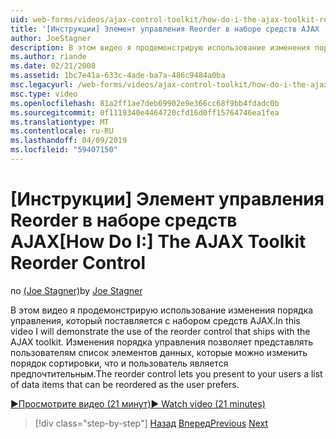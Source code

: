 ```yaml
---
uid: web-forms/videos/ajax-control-toolkit/how-do-i-the-ajax-toolkit-reorder-control
title: '[Инструкции] Элемент управления Reorder в наборе средств AJAX | Документация Майкрософт'
author: JoeStagner
description: В этом видео я продемонстрирую использование изменения порядка управления, который поставляется с набором средств AJAX. Элемент управления reorder позволяет представить пользователям o списка...
ms.author: riande
ms.date: 02/21/2008
ms.assetid: 1bc7e41a-633c-4ade-ba7a-486c9484a0ba
msc.legacyurl: /web-forms/videos/ajax-control-toolkit/how-do-i-the-ajax-toolkit-reorder-control
msc.type: video
ms.openlocfilehash: 81a2ff1ae7deb69902e9e366cc68f9bb4fdadc0b
ms.sourcegitcommit: 0f1119340e4464720cfd16d0ff15764746ea1fea
ms.translationtype: MT
ms.contentlocale: ru-RU
ms.lasthandoff: 04/09/2019
ms.locfileid: "59407150"
---
```

# <a name="how-do-i-the-ajax-toolkit-reorder-control"></a><span data-ttu-id="b8d13-104">[Инструкции] Элемент управления Reorder в наборе средств AJAX</span><span class="sxs-lookup"><span data-stu-id="b8d13-104">[How Do I:] The AJAX Toolkit Reorder Control</span></span>

<span data-ttu-id="b8d13-105">по [(Joe Stagner)](https://github.com/JoeStagner)</span><span class="sxs-lookup"><span data-stu-id="b8d13-105">by [Joe Stagner](https://github.com/JoeStagner)</span></span>

<span data-ttu-id="b8d13-106">В этом видео я продемонстрирую использование изменения порядка управления, который поставляется с набором средств AJAX.</span><span class="sxs-lookup"><span data-stu-id="b8d13-106">In this video I will demonstrate the use of the reorder control that ships with the AJAX toolkit.</span></span> <span data-ttu-id="b8d13-107">Изменения порядка управления позволяет представлять пользователям список элементов данных, которые можно изменить порядок сортировки, что и пользователь является предпочтительным.</span><span class="sxs-lookup"><span data-stu-id="b8d13-107">The reorder control lets you present to your users a list of data items that can be reordered as the user prefers.</span></span>

[<span data-ttu-id="b8d13-108">&#9654;Просмотрите видео (21 минут)</span><span class="sxs-lookup"><span data-stu-id="b8d13-108">&#9654; Watch video (21 minutes)</span></span>](https://channel9.msdn.com/Blogs/ASP-NET-Site-Videos/how-do-i-the-ajax-toolkit-reorder-control)

> [!div class="step-by-step"]
> <span data-ttu-id="b8d13-109">[Назад](how-do-i-use-the-aspnet-ajax-updatepanelanimation-extender.md)
> [Вперед](utilize-the-ajax-rating-control-in-the-aspnet-toolkit.md)</span><span class="sxs-lookup"><span data-stu-id="b8d13-109">[Previous](how-do-i-use-the-aspnet-ajax-updatepanelanimation-extender.md)
[Next](utilize-the-ajax-rating-control-in-the-aspnet-toolkit.md)</span></span>
